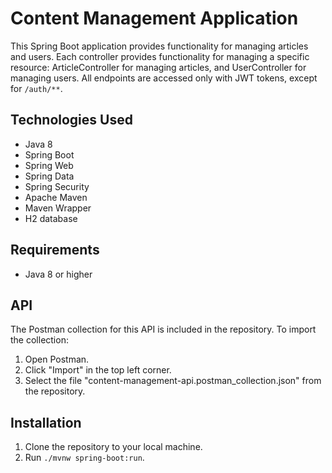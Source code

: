 # Content Management Application

This Spring Boot application provides functionality for managing articles and users. Each controller provides functionality for managing a specific resource: ArticleController for managing articles, and UserController for managing users. All endpoints are accessed only with JWT tokens, except for `/auth/**`.

## Technologies Used
- Java 8
- Spring Boot
- Spring Web
- Spring Data
- Spring Security
- Apache Maven
- Maven Wrapper
- H2 database

## Requirements
- Java 8 or higher

## API 
The Postman collection for this API is included in the repository. To import the collection:
1. Open Postman.
2. Click "Import" in the top left corner.
3. Select the file "content-management-api.postman_collection.json" from the repository.

## Installation
1. Clone the repository to your local machine.
2. Run `./mvnw spring-boot:run`.
